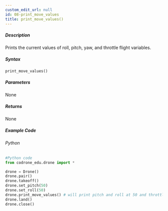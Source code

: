 ```yaml
---
custom_edit_url: null
id: 08-print_move_values
title: print_move_values()
---
```


##### Description

Prints the current values of roll, pitch, yaw, and throttle flight variables.

##### Syntax
```print_move_values()```

##### Parameters

None

##### Returns

None

##### Example Code
###### Python
```python
#Python code
from codrone_edu.drone import *

drone = Drone()
drone.pair()
drone.takeoff()
drone.set_pitch(50)
drone.set_roll(50)
drone.print_move_values() # will print pitch and roll at 50 and throttle and yaw at 0
drone.land()
drone.close()
```